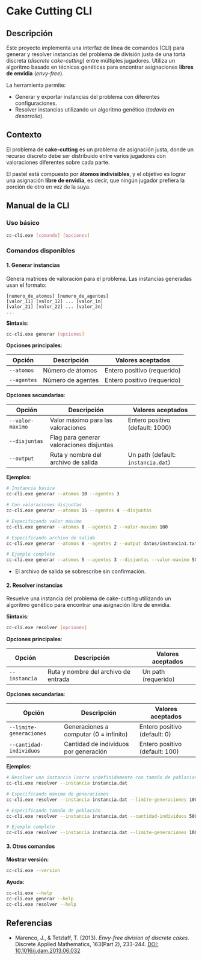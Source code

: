 # Cake Cutting CLI

## Descripción

Este proyecto implementa una interfaz de línea de comandos (CLI) para generar y resolver instancias del problema de
división justa de una torta discreta (_discrete cake-cutting_) entre múltiples jugadores. Utiliza un algoritmo basado en
técnicas genéticas para encontrar asignaciones **libres de envidia** (_envy-free_).

La herramienta permite:

- Generar y exportar instancias del problema con diferentes configuraciones.
- Resolver instancias utilizando un algoritmo genético (_todavía en desarrollo_).

## Contexto

El problema de **cake-cutting** es un problema de asignación justa, donde un recurso discreto debe ser distribuido entre
varios jugadores con valoraciones diferentes sobre cada parte.

El pastel está compuesto por **átomos indivisibles**, y el objetivo es lograr una asignación **libre de envidia**, es
decir, que ningún jugador prefiera la porción de otro en vez de la suya.

## Manual de la CLI

### Uso básico

```bash
cc-cli.exe [comando] [opciones]
```

### Comandos disponibles

#### 1. Generar instancias

Genera matrices de valoración para el problema. Las instancias generadas usan el formato:

```
[numero_de_atomos] [numero_de_agentes]
[valor_11] [valor_12] ... [valor_1n]
[valor_21] [valor_22] ... [valor_2n]
...
```

**Sintaxis**:

```bash
cc-cli.exe generar [opciones]
```

**Opciones principales**:

| Opción      | Descripción       | Valores aceptados           |
| ----------- | ----------------- | --------------------------- |
| `--atomos`  | Número de átomos  | Entero positivo (requerido) |
| `--agentes` | Número de agentes | Entero positivo (requerido) |

**Opciones secundarias**:

| Opción           | Descripción                              | Valores aceptados                  |
| ---------------- | ---------------------------------------- | ---------------------------------- |
| `--valor-maximo` | Valor máximo para las valoraciones       | Entero positivo (default: 1000)    |
| `--disjuntas`    | Flag para generar valoraciones disjuntas |                                    |
| `--output`       | Ruta y nombre del archivo de salida      | Un path (default: `instancia.dat`) |

**Ejemplos**:

```bash
# Instancia básica
cc-cli.exe generar --atomos 10 --agentes 3

# Con valoraciones disjuntas
cc-cli.exe generar --atomos 15 --agentes 4 --disjuntas

# Especificando valor máximo
cc-cli.exe generar --atomos 8 --agentes 2 --valor-maximo 100

# Especificando archivo de salida
cc-cli.exe generar --atomos 8 --agentes 2 --output datos/instancia1.txt

# Ejemplo completo
cc-cli.exe generar --atomos 5 --agentes 3 --disjuntas --valor-maximo 500 --output instancia.txt
```

- El archivo de salida se sobrescribe sin confirmación.

#### 2. Resolver instancias

Resuelve una instancia del problema de cake-cutting utilizando un algoritmo genético para encontrar una asignación
libre de envidia.

**Sintaxis**:

```bash
cc-cli.exe resolver [opciones]
```

**Opciones principales**:

| Opción        | Descripción                          | Valores aceptados   |
| ------------- | ------------------------------------ | ------------------- |
| `--instancia` | Ruta y nombre del archivo de entrada | Un path (requerido) |

**Opciones secundarias**:

| Opción                  | Descripción                            | Valores aceptados              |
| ----------------------- | -------------------------------------- | ------------------------------ |
| `--limite-generaciones` | Generaciones a computar (0 = infinito) | Entero positivo (default: 0)   |
| `--cantidad-individuos` | Cantidad de individuos por generación  | Entero positivo (default: 100) |

**Ejemplos**:

```bash
# Resolver una instancia (corre indefinidamente con tamaño de poblacion = 100)
cc-cli.exe resolver --instancia instancia.dat

# Especificando máximo de generaciones
cc-cli.exe resolver --instancia instancia.dat --limite-generaciones 1000

# Especificando tamaño de población
cc-cli.exe resolver --instancia instancia.dat --cantidad-individuos 5000

# Ejemplo completo
cc-cli.exe resolver --instancia instancia.dat --limite-generaciones 1000 --cantidad-individuos 5000
```

#### 3. Otros comandos

**Mostrar versión:**

```bash
cc-cli.exe --version
```

**Ayuda:**

```bash
cc-cli.exe --help
cc-cli.exe generar --help
cc-cli.exe resolver --help
```

## Referencias

- Marenco, J., & Tetzlaff, T. (2013). _Envy-free division of discrete cakes_. Discrete Applied Mathematics, 163(Part 2),
  233-244. [DOI: 10.1016/j.dam.2013.06.032](https://doi.org/10.1016/j.dam.2013.06.032)
